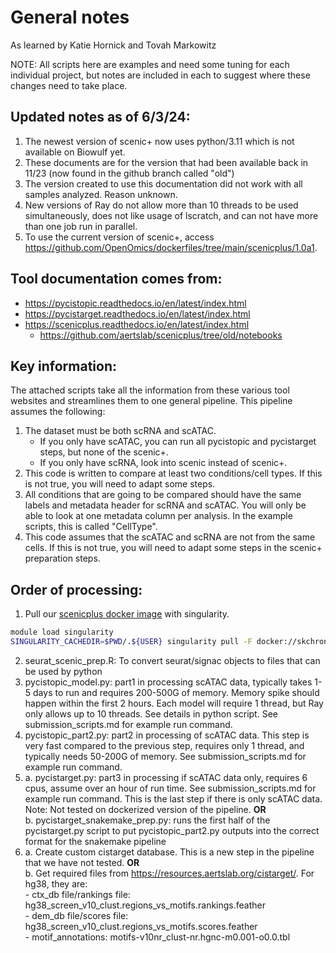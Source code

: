 # General notes

As learned by Katie Hornick and Tovah Markowitz

NOTE: All scripts here are examples and need some tuning for each individual project, but notes are included in each to suggest where these changes need to take place.

## Updated notes as of 6/3/24:
1. The newest version of scenic+ now uses python/3.11 which is not available on Biowulf yet.
2. These documents are for the version that had been available back in 11/23 (now found in the github branch called "old")
3. The version created to use this documentation did not work with all samples analyzed. Reason unknown.
4. New versions of Ray do not allow more than 10 threads to be used simultaneously, does not like usage of lscratch, and can not have more than one job run in parallel.
5. To use the current version of scenic+, access https://github.com/OpenOmics/dockerfiles/tree/main/scenicplus/1.0a1.


## Tool documentation comes from:  
- https://pycistopic.readthedocs.io/en/latest/index.html  
- https://pycistarget.readthedocs.io/en/latest/index.html  
- https://scenicplus.readthedocs.io/en/latest/index.html 
  - https://github.com/aertslab/scenicplus/tree/old/notebooks

## Key information:  
The attached scripts take all the information from these various tool websites and streamlines them to one general pipeline.
This pipeline assumes the following:  
1. The dataset must be both scRNA and scATAC.  
    - If you only have scATAC, you can run all pycistopic and pycistarget steps, but none of the scenic+.  
    - If you only have scRNA, look into scenic instead of scenic+.  
2. This code is written to compare at least two conditions/cell types. If this is not true, you will need to adapt some steps.  
3. All conditions that are going to be compared should have the same labels and metadata header for scRNA and scATAC. You will only be able to look at one metadata column per analysis. In the example scripts, this is called "CellType".  
4. This code assumes that the scATAC and scRNA are not from the same cells. If this is not true, you will need to adapt some steps in the scenic+ preparation steps.  


## Order of processing:  

1. Pull our [scenicplus docker image](https://hub.docker.com/r/skchronicles/scenicplusc) with singularity.
```bash
module load singularity
SINGULARITY_CACHEDIR=$PWD/.${USER} singularity pull -F docker://skchronicles/scenicplus:v0.1.0
```
2. seurat_scenic_prep.R: To convert seurat/signac objects to files that can be used by python  
3. pycistopic_model.py: part1 in processing scATAC data, typically takes 1-5 days to run and requires 200-500G of memory. Memory spike should happen within the first 2 hours. Each model will require 1 thread, but Ray only allows up to 10 threads. See details in python script. See submission_scripts.md for example run command.  
4. pycistopic_part2.py: part2 in processing of scATAC data. This step is very fast compared to the previous step, requires only 1 thread, and typically needs 50-200G of memory. See submission_scripts.md for example run command.  
5. a. pycistarget.py: part3 in processing if scATAC data only, requires 6 cpus, assume over an hour of run time. See submission_scripts.md for example run command. This is the last step if there is only scATAC data. Note: Not tested on dockerized version of the pipeline. **OR**  
   b. pycistarget_snakemake_prep.py: runs the first half of the pycistarget.py script to put pycistopic_part2.py outputs into the correct format for the snakemake pipeline  
6. a. Create custom cistarget database. This is a new step in the pipeline that we have not tested. **OR**  
   b. Get required files from https://resources.aertslab.org/cistarget/. For hg38, they are:  
         - ctx_db file/rankings file: hg38_screen_v10_clust.regions_vs_motifs.rankings.feather  
         - dem_db file/scores file: hg38_screen_v10_clust.regions_vs_motifs.scores.feather  
         - motif_annotations: motifs-v10nr_clust-nr.hgnc-m0.001-o0.0.tbl  
